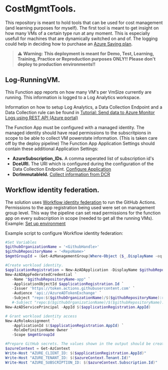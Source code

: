 # CostMgmtTools.

This repository is meant to hold tools that can be used for cost management (and learning purposes for myself). The first tool is meant to get insight on how many VMs of a certain type run at any moment. This is especially usefull for machines that are dynamically switched on and of. The logging could help in deciding how to purchase an [Azure Saving plan](https://learn.microsoft.com/en-us/azure/cost-management-billing/savings-plan/).

> :warning: **Warning:**
> **This deployment is meant for Demo, Test, Learning, Training, Practice or Reproduction purposes ONLY!!**
> **Please don't deploy to production environments!!**

## Log-RunningVM.
This Function app reports on how many VM's per VmSize currently are running. This information is logged to a Log Analytics workspace. 

Information on how to setup Log Analytics, a Data Collection Endpoint and a Data Collection rule can be found in [Tutorial: Send data to Azure Monitor Logs using REST API (Azure portal)](https://learn.microsoft.com/en-us/azure/azure-monitor/logs/tutorial-logs-ingestion-portal)

The Function App must be configured with a managed identity. 
The managed identity should have read permissions to the subscritpions in scope to be able to collect VM powerstate information. (This is taken care off by the deploy pipeline)
The Function App Application Settings should contain these additional Application Settings:
- **AzureSubscription_IDs.** A comma seperated list of subscription id's 
- **DceURI.** The URI which is configured during the configuration of the Data Collection Endpoint. [Configure Application](https://learn.microsoft.com/en-us/azure/azure-monitor/logs/tutorial-logs-ingestion-portal#configure-application) 
- **DcrImmutableId.** [Collect information from DCR](https://learn.microsoft.com/en-us/azure/azure-monitor/logs/tutorial-logs-ingestion-portal#collect-information-from-dcr)

## Workflow identity federation.
The solution uses [Workflow identity federation](https://learn.microsoft.com/en-us/azure/active-directory/develop/workload-identity-federation) to run the GitHub Actions. Permissions to the app registration being used were set on management group level. This way the pipeline can set read permissions for the function app on every subscription in scope (needed to get all the running VMs). Example: [Set up environment](https://learn.microsoft.com/en-us/training/modules/test-bicep-code-using-github-actions/4-exercise-set-up-environment?pivots=powershell)

Example script to configure Workflow identity federation:
```powershell
#Set Variables
$githubOrganizationName = '<GithubHandle>'
$githubRepositoryName = '<RepoName>'
$mgmtGroupId = (Get-AzManagementGroup|Where-Object {$_.DisplayName -eq "Tenant Root Group"}).Id

#Create workload identity.
$applicationRegistration = New-AzADApplication -DisplayName $githubRepositoryName
New-AzADAppFederatedCredential `
   -Name "$githubRepositoryName-app" `
   -ApplicationObjectId $applicationRegistration.Id `
   -Issuer 'https://token.actions.githubusercontent.com' `
   -Audience 'api://AzureADTokenExchange' `
   -Subject "repo:$($githubOrganizationName)/$($githubRepositoryName):ref:refs/heads/main" # Main branch
   #-Subject "repo:$($githubOrganizationName)/$($githubRepositoryName):environment:Website" # When working with Github Environments in public repo's
New-AzADServicePrincipal -AppId $($applicationRegistration.AppId)

# Grant workload identity access
New-AzRoleAssignment `
   -ApplicationId $($applicationRegistration.AppId) `
   -RoleDefinitionName Owner `
   -Scope $mgmtGroupId

#Prepare GitHub secrets. The values shown in the output should be created as GitHub Secrets 
$azureContext = Get-AzContext
Write-Host "AZURE_CLIENT_ID: $($applicationRegistration.AppId)"
Write-Host "AZURE_TENANT_ID: $($azureContext.Tenant.Id)"
Write-Host "AZURE_SUBSCRIPTION_ID: $($azureContext.Subscription.Id)"
```
